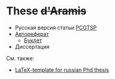 # These ~~d'Aramis~~

- Русская версия статьи [PCGTSP](pcgtsp.pdf)
- [Автореферат](synopsis.pdf)
    + [Буклет](booklet.pdf)
- Диссертация

См. также:

- [LaTeX-template for russian Phd thesis]

[LaTeX-template for russian Phd thesis]: https://github.com/AndreyAkinshin/Russian-Phd-LaTeX-Dissertation-Template
